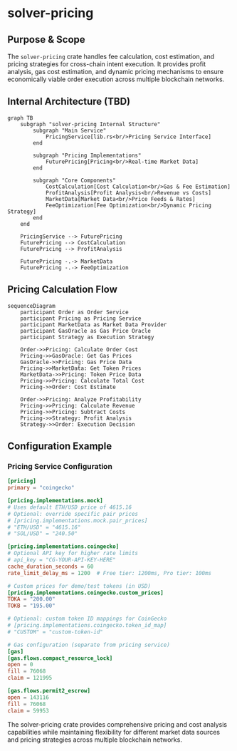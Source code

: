 # solver-pricing

## Purpose & Scope

The `solver-pricing` crate handles fee calculation, cost estimation, and pricing strategies for cross-chain intent execution. It provides profit analysis, gas cost estimation, and dynamic pricing mechanisms to ensure economically viable order execution across multiple blockchain networks.

## Internal Architecture (TBD)

```mermaid
graph TB
    subgraph "solver-pricing Internal Structure"
        subgraph "Main Service"
            PricingService[lib.rs<br/>Pricing Service Interface]
        end

        subgraph "Pricing Implementations"
            FuturePricing[Pricing<br/>Real-time Market Data]
        end

        subgraph "Core Components"
            CostCalculation[Cost Calculation<br/>Gas & Fee Estimation]
            ProfitAnalysis[Profit Analysis<br/>Revenue vs Costs]
            MarketData[Market Data<br/>Price Feeds & Rates]
            FeeOptimization[Fee Optimization<br/>Dynamic Pricing Strategy]
        end
    end

    PricingService --> FuturePricing
    FuturePricing --> CostCalculation
    FuturePricing --> ProfitAnalysis

    FuturePricing -.-> MarketData
    FuturePricing -.-> FeeOptimization
```

## Pricing Calculation Flow

```mermaid
sequenceDiagram
    participant Order as Order Service
    participant Pricing as Pricing Service
    participant MarketData as Market Data Provider
    participant GasOracle as Gas Price Oracle
    participant Strategy as Execution Strategy

    Order->>Pricing: Calculate Order Cost
    Pricing->>GasOracle: Get Gas Prices
    GasOracle->>Pricing: Gas Price Data
    Pricing->>MarketData: Get Token Prices
    MarketData->>Pricing: Token Price Data
    Pricing->>Pricing: Calculate Total Cost
    Pricing->>Order: Cost Estimate

    Order->>Pricing: Analyze Profitability
    Pricing->>Pricing: Calculate Revenue
    Pricing->>Pricing: Subtract Costs
    Pricing->>Strategy: Profit Analysis
    Strategy->>Order: Execution Decision
```

## Configuration Example

### Pricing Service Configuration

```toml
[pricing]
primary = "coingecko"

[pricing.implementations.mock]
# Uses default ETH/USD price of 4615.16
# Optional: override specific pair prices
# [pricing.implementations.mock.pair_prices]
# "ETH/USD" = "4615.16"
# "SOL/USD" = "240.50"

[pricing.implementations.coingecko]
# Optional API key for higher rate limits
# api_key = "CG-YOUR-API-KEY-HERE"
cache_duration_seconds = 60
rate_limit_delay_ms = 1200  # Free tier: 1200ms, Pro tier: 100ms

# Custom prices for demo/test tokens (in USD)
[pricing.implementations.coingecko.custom_prices]
TOKA = "200.00"
TOKB = "195.00"

# Optional: custom token ID mappings for CoinGecko
# [pricing.implementations.coingecko.token_id_map]
# "CUSTOM" = "custom-token-id"

# Gas configuration (separate from pricing service)
[gas]
[gas.flows.compact_resource_lock]
open = 0
fill = 76068
claim = 121995

[gas.flows.permit2_escrow]
open = 143116
fill = 76068
claim = 59953
```

The solver-pricing crate provides comprehensive pricing and cost analysis capabilities while maintaining flexibility for different market data sources and pricing strategies across multiple blockchain networks.
